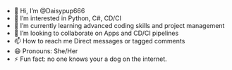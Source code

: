 - 👋 Hi, I’m @Daisypup666
- 👀 I’m interested in Python, C#, CD/CI
- 🌱 I’m currently learning advanced coding skills and project management
- 💞️ I’m looking to collaborate on Apps and CD/CI pipelines
- 📫 How to reach me Direct messages or tagged comments
- 😄 Pronouns: She/Her
- ⚡ Fun fact: no one knows your a dog on the internet. 

